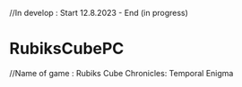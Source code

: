 //In develop : Start 12.8.2023 - End (in progress)
# RubiksCubePC 

//Name of game : Rubiks Cube Chronicles: Temporal Enigma
 
